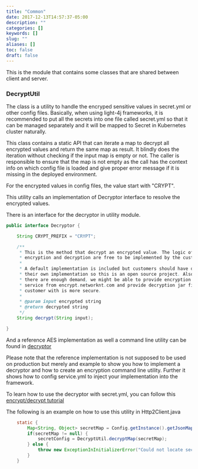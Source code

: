 ```yaml
---
title: "Common"
date: 2017-12-13T14:57:37-05:00
description: ""
categories: []
keywords: []
slug: ""
aliases: []
toc: false
draft: false
---
```


This is the module that contains some classes that are shared between client and server. 


### DecryptUtil

The class is a utility to handle the encryped sensitive values in secret.yml or other config files. 
Basically, when using light-4j frameworks, it is recommended to put all the secrets into one file
called secret.yml so that it can be managed separately and it will be mapped to Secret in Kubernetes
cluster naturally. 

This class contains a static API that can iterate a map to decrypt all encrypted values and return
the same map as result. It blindly does the iteration without checking if the input map is empty or
not. The caller is responsible to ensure that the map is not empty as the call has the context info
on which config file is loaded and give proper error message if it is missing in the deployed
environment. 
 
For the encrypted values in config files, the value start with "CRYPT". 

This utility calls an implementation of Decryptor interface to resolve the encrypted values. 

There is an interface for the decryptor in utility module. 

```java
public interface Decryptor {

    String CRYPT_PREFIX = "CRYPT";

    /**
     * This is the method that decrypt an encrypted value. The logic of
     * encryption and decryption are free to be implemented by the customer.
     *
     * A default implementation is included but customers should have done
     * their own implementation so this is an open source project. Also, if
     * there are enough demand, we might be able to provide encryption as
     * service from encrypt.networknt.com and provide decryption jar file per
     * customer with is more secure.
     *
     * @param input encrypted string
     * @return decrypted string
     */
    String decrypt(String input);

}

``` 

And a reference AES implementation as well a command line utility can be found in [decryptor][]
 
Please note that the reference implementation is not supposed to be used on production but merely
and example to show you how to implement a decryptor and how to create an encryption command line
utility. Further it shows how to config service.yml to inject your implementation into the framework.

To learn how to use the decryptor with secret.yml, you can follow this [encrypt/decrypt tutorial][] 

The following is an example on how to use this utility in Http2Client.java

```java
    static {
        Map<String, Object> secretMap = Config.getInstance().getJsonMapConfig(CONFIG_SECRET);
        if(secretMap != null) {
            secretConfig = DecryptUtil.decryptMap(secretMap);
        } else {
            throw new ExceptionInInitializerError("Could not locate secret.yml");
        }
    }
```

[decryptor]: /concern/descryptor/
[encrypt/decrypt tutorial]: /tutorial/security/encrypt-decrypt/
